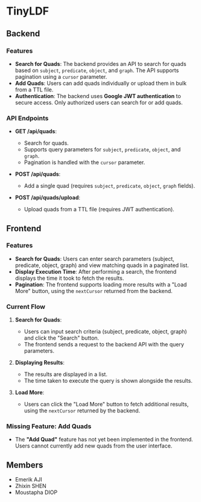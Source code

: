 # TinyLDF

## Backend

### Features
- **Search for Quads**: The backend provides an API to search for quads based on `subject`, `predicate`, `object`, and `graph`. The API supports pagination using a `cursor` parameter.
- **Add Quads**: Users can add quads individually or upload them in bulk from a TTL file.
- **Authentication**: The backend uses **Google JWT authentication** to secure access. Only authorized users can search for or add quads.

### API Endpoints
- **GET /api/quads**: 
  - Search for quads.
  - Supports query parameters for `subject`, `predicate`, `object`, and `graph`.
  - Pagination is handled with the `cursor` parameter.
  
- **POST /api/quads**: 
  - Add a single quad (requires `subject`, `predicate`, `object`, `graph` fields).
  
- **POST /api/quads/upload**: 
  - Upload quads from a TTL file (requires JWT authentication).

## Frontend

### Features
- **Search for Quads**: Users can enter search parameters (subject, predicate, object, graph) and view matching quads in a paginated list.
- **Display Execution Time**: After performing a search, the frontend displays the time it took to fetch the results.
- **Pagination**: The frontend supports loading more results with a "Load More" button, using the `nextCursor` returned from the backend.

### Current Flow
1. **Search for Quads**:
   - Users can input search criteria (subject, predicate, object, graph) and click the "Search" button.
   - The frontend sends a request to the backend API with the query parameters.
   
2. **Displaying Results**:
   - The results are displayed in a list.
   - The time taken to execute the query is shown alongside the results.

3. **Load More**:
   - Users can click the "Load More" button to fetch additional results, using the `nextCursor` returned by the backend.

### Missing Feature: **Add Quads**
- The **"Add Quad"** feature has not yet been implemented in the frontend. Users cannot currently add new quads from the user interface.

## Members
- Emerik AJI
- Zhixin SHEN
- Moustapha DIOP
